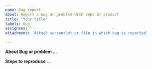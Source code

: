 ```yaml
---
name: Bug report
about: Report a bug or problem with repo or product
title: "Your title"
labels: bug
assignees: ''
attachment: 'Attach screenshot or file in which bug is reported'

---
```


**About Bug or problem**
...

**Steps to reproduce**
...

